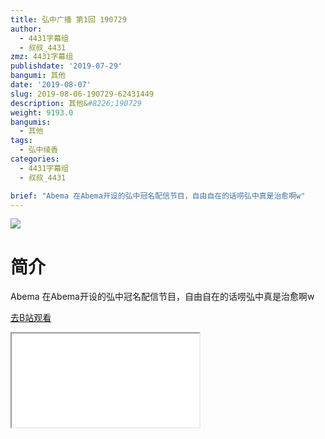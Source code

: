 ```yaml
---
title: 弘中广播 第1回 190729
author:
  - 4431字幕组
  - 叔叔_4431
zmz: 4431字幕组
publishdate: '2019-07-29'
bangumi: 其他
date: '2019-08-07'
slug: 2019-08-06-190729-62431449
description: 其他&#8226;190729
weight: 9193.0
bangumis:
  - 其他
tags:
  - 弘中绫香
categories:
  - 4431字幕组
  - 叔叔_4431

brief: "Abema 在Abema开设的弘中冠名配信节目，自由自在的话唠弘中真是治愈啊w"
---
```

![](https://raw.githubusercontent.com/tcgriffith/owaraisite/master/static/tmpimg/b2a1105b4e2dee8c78a64695dda46d1d25cc3484.jpg.480.jpg)
# 简介  
Abema
在Abema开设的弘中冠名配信节目，自由自在的话唠弘中真是治愈啊w  

[去B站观看](https://www.bilibili.com/video/av62431449/)
<div class ="resp-container"><iframe class="testiframe" src="//player.bilibili.com/player.html?aid=62431449"", scrolling="no", allowfullscreen="true" > </iframe></div> 
